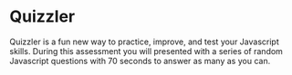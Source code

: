 # Quizzler

Quizzler is a fun new way to practice, improve, and test your Javascript skills. During this assessment you will presented with a series of random Javascript questions with 70 seconds to answer as many as you can.
